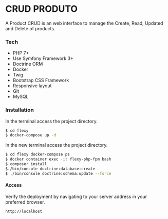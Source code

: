 # CRUD PRODUTO

A Product CRUD is an web interface to manage the Create, Read, Updated and Delete of products.

 ### Tech

- PHP 7+
- Use Symfony Framework 3+
- Doctrine ORM
- Docker
- Twig
- Bootstrap CSS Framework
- Responsive layout
- Git
- MySQL

### Installation

In the terminal access the project directory.

```sh
$ cd flexy
$ docker-compose up -d
```

In the new terminal access the project directory.

```sh
$ cd flexy docker-compose ps 
$ docker container exec -it flexy-php-fpm bash
$ composer install
$./bin/console doctrine:database:create
$ ./bin/console doctrine:schema:update --force
```

#### Access 

Verify the deployment by navigating to your server address in your preferred browser.

```sh
http://localhost
```

